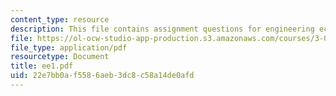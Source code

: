 ```yaml
---
content_type: resource
description: This file contains assignment questions for engineering economics.
file: https://ol-ocw-studio-app-production.s3.amazonaws.com/courses/3-080-economic-environmental-issues-in-materials-selection-fall-2005/22e7bb0af5586aeb3dc8c58a14de0afd_ee1.pdf
file_type: application/pdf
resourcetype: Document
title: ee1.pdf
uid: 22e7bb0a-f558-6aeb-3dc8-c58a14de0afd
---
```

